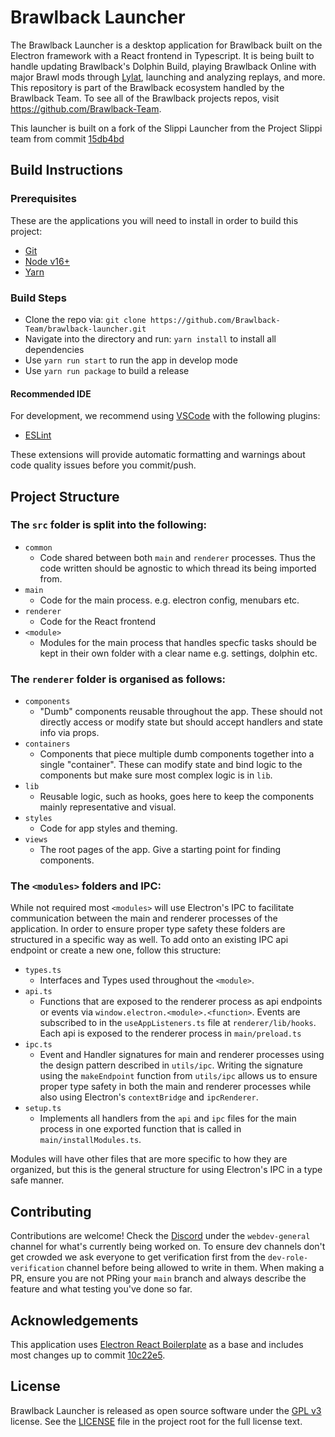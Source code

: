 # Brawlback Launcher

The Brawlback Launcher is a desktop application for Brawlback built on the Electron framework with a React frontend in Typescript. It is being built to handle updating Brawlback's Dolphin Build, playing Brawlback Online with major Brawl mods through [Lylat](https://lylat.gg/), launching and analyzing replays, and more. This repository is part of the Brawlback ecosystem handled by the Brawlback Team. To see all of the Brawlback projects repos, visit https://github.com/Brawlback-Team.

This launcher is built on a fork of the Slippi Launcher from the Project Slippi team from commit [15db4bd](https://github.com/project-slippi/slippi-launcher/commit/15db4bd2a041d2e78132983cca199eb681c3ac6c)

## Build Instructions

### Prerequisites

These are the applications you will need to install in order to build this project:

- [Git](https://git-scm.com/downloads)
- [Node v16+](https://nodejs.org/en/)
- [Yarn](https://yarnpkg.com/getting-started/install)

### Build Steps

- Clone the repo via: `git clone https://github.com/Brawlback-Team/brawlback-launcher.git`
- Navigate into the directory and run: `yarn install` to install all dependencies
- Use `yarn run start` to run the app in develop mode
- Use `yarn run package` to build a release

#### Recommended IDE

For development, we recommend using [VSCode](https://code.visualstudio.com/) with the following plugins:

- [ESLint](https://marketplace.visualstudio.com/items?itemName=dbaeumer.vscode-eslint)

These extensions will provide automatic formatting and warnings about code quality issues before you commit/push.

## Project Structure

### The `src` folder is split into the following:

- `common`
  - Code shared between both `main` and `renderer` processes. Thus the code written should be agnostic to which thread its being imported from.
- `main`
  - Code for the main process. e.g. electron config, menubars etc.
- `renderer`
  - Code for the React frontend
- `<module>`
  - Modules for the main process that handles specfic tasks should be kept in their own folder with a clear name e.g. settings, dolphin etc.

### The `renderer` folder is organised as follows:

- `components`
  - "Dumb" components reusable throughout the app. These should not directly access or modify state but should accept handlers and state info via props.
- `containers`
  - Components that piece multiple dumb components together into a single "container". These can modify state and bind logic to the components but make sure most complex logic is in `lib`.
- `lib`
  - Reusable logic, such as hooks, goes here to keep the components mainly representative and visual.
- `styles`
  - Code for app styles and theming.
- `views`
  - The root pages of the app. Give a starting point for finding components.

### The `<modules>` folders and IPC:

While not required most `<modules>` will use Electron's IPC to facilitate communication between the main and renderer processes of the application. In order to ensure proper type safety these folders are structured in a specific way as well. To add onto an existing IPC api endpoint or create a new one, follow this structure:

- `types.ts`
  - Interfaces and Types used throughout the `<module>`.
- `api.ts`
  - Functions that are exposed to the renderer process as api endpoints or events via `window.electron.<module>.<function>`. Events are subscribed to in the `useAppListeners.ts` file at `renderer/lib/hooks`. Each api is exposed to the renderer process in `main/preload.ts`
- `ipc.ts`
  - Event and Handler signatures for main and renderer processes using the design pattern described in `utils/ipc`. Writing the signature using the `makeEndpoint` function from `utils/ipc` allows us to ensure proper type safety in both the main and renderer processes while also using Electron's `contextBridge` and `ipcRenderer`. 
- `setup.ts`
  - Implements all handlers from the `api` and `ipc` files for the main process in one exported function that is called in `main/installModules.ts`.

Modules will have other files that are more specific to how they are organized, but this is the general structure for using Electron's IPC in a type safe manner.

## Contributing

Contributions are welcome! Check the [Discord](http://discord.gg/dzYRN32k4D) under the `webdev-general` channel for what's currently being worked on. To ensure dev channels don't get crowded we ask everyone to get verification first from the `dev-role-verification` channel before being allowed to write in them. When making a PR, ensure you are not PRing your `main` branch and always describe the feature and what testing you've done so far.

## Acknowledgements

This application uses [Electron React Boilerplate](https://github.com/electron-react-boilerplate/electron-react-boilerplate) as a base and includes most changes up to commit [10c22e5](https://github.com/electron-react-boilerplate/electron-react-boilerplate/commit/10c22e5).

## License

Brawlback Launcher is released as open source software under the [GPL v3](https://opensource.org/licenses/gpl-3.0.html) license. See the [LICENSE](./LICENSE) file in the project root for the full license text.
